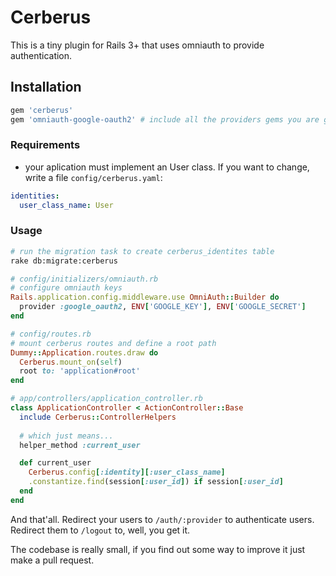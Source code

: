 Cerberus
========

This is a tiny plugin for Rails 3+ that uses omniauth to provide authentication.

## Installation
~~~ruby
gem 'cerberus'
gem 'omniauth-google-oauth2' # include all the providers gems you are gonna use
~~~

### Requirements
- your aplication must implement an User class. If you want to change, write a file `config/cerberus.yaml`:
~~~yaml
identities:
  user_class_name: User
~~~
### Usage

~~~bash
# run the migration task to create cerberus_identites table
rake db:migrate:cerberus
~~~

~~~ruby
# config/initializers/omniauth.rb
# configure omniauth keys
Rails.application.config.middleware.use OmniAuth::Builder do
  provider :google_oauth2, ENV['GOOGLE_KEY'], ENV['GOOGLE_SECRET']
end

# config/routes.rb
# mount cerberus routes and define a root path
Dummy::Application.routes.draw do
  Cerberus.mount_on(self)
  root to: 'application#root'
end

# app/controllers/application_controller.rb
class ApplicationController < ActionController::Base
  include Cerberus::ControllerHelpers
  
  # which just means...
  helper_method :current_user

  def current_user
    Cerberus.config[:identity][:user_class_name]
    .constantize.find(session[:user_id]) if session[:user_id]
  end
end
~~~
And that'all. Redirect your users to `/auth/:provider` to authenticate users. Redirect them to `/logout` to, well, you get it.

The codebase is really small, if you find out some way to improve it just make a pull request.
